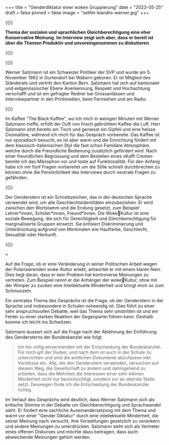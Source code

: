 +++
title = "Genderdiktatur einer woken Gruppierung"
date = "2023-05-25"
draft = false
pinned = false
image = "selifei-leandro-werner.jpg"
+++
<!--StartFragment-->

{{<lead>}}

**Thema der sozialen und sprachlichen Gleichberechtigung eine eher Konservative Meinung. Im Interview zeigt sich aber, dass er bereit ist über die Themen Produktiv und unvoreingenommen zu diskutieren.**

{{<lead>}}

{{<box>}}

Werner Salzmann ist ein Schweizer Politiker der SVP und wurde am 5. November 1962 in Gurtendorf bei Wabern geboren. Er ist Mitglied des Ständerats und vertritt den Kanton Bern. Salzmann hat sich auf kantonaler und eidgenössischer Ebene Anerkennung, Respekt und Hochachtung verschafft und ist ein gefragter Redner bei Grossanlässen und Interviewpartner in den Printmedien, beim Fernsehen und am Radio.

{{<box>}}

<!--StartFragment-->

Im Kaffee "The Black Kaffee", wo Ich mich in wenigen Minuten mit Werner Salzmann treffe, erfüllt der Duft von frisch gebrühtem Kaffee die Luft. Herr Salzmann sitzt bereits am Tisch und geniesst ein Gipfeli und eine heisse Ovomaltine, während ich mich für das Gespräch vorbereite. Das Kaffee ist nur sporadisch besucht, es ist aber warm und die Einrichtung fördert mit dem klassisch-italienischen Styl die fast schon Familiäre Atmosphäre, welche durch die Freundliche Bedienung zusätzlich gefördert wird. Nach einer freundlichen Begrüssung und dem Bestellen eines «Kaffi Creme» bereite ich das Mikrophon vor und teste auf Funktionalität. Für den Anfang habe ich mir fünf Fragen vorbereitet um die Stille schnell durchbrechen zu können ohne die Persönlichkeit des Interviews durch neutrale Fragen zu gefährden.

<!--EndFragment-->

<!--StartFragment-->

{{<box>}}

Der Genderstern ist ein Schreibzeichen, das in der deutschen Sprache verwendet wird, um alle Geschlechtsidentitäten einzubeziehen. Er wird zwischen den Wortstamm und die Endung gesetzt, zum Beispiel: Lehrer\*innen, Schüler\*innen, Freund*innen. Die WokeKultur ist eine soziale Bewegung, die sich für Gerechtigkeit und Gleichberechtigung für marginalisierte Gruppen einsetzt. Sie kritisiert Diskriminierung und Unterdrückung aufgrund von Merkmalen wie Hautfarbe, Geschlecht, Sexualität oder Herkunft.

{{<box>}}

<!--EndFragment-->>

<!--StartFragment-->

Auf die Frage, ob er eine Veränderung in seiner Politischen Arbeit wegen der Polarisierenden woke-Kultur erlebt, antwortet er mit einem klaren Nein. Dies liegt daran, dass er kein Problem hat kontroverse Meinungen zu vertreten. Zum Beispiel nennt er die Anhänger der wokeKultur, ohne mit der Wimper zu zucken eine Intellektuelle Minderheit und bringt mich so zum Schmunzeln.

<!--EndFragment-->

<!--StartFragment-->

Ein zentrales Thema des Gesprächs ist die Frage, ob der Genderstern in der Sprache und insbesondere in Schulen notwendig ist. Dies führt zu einer sehr anspruchsvollen Debatte, weil das Thema sehr umstritten ist und ein Fehler zu einer starken Reaktion der Gegenpartei führen kann. Deshalb komme ich leicht ins Schwitzen.

<!--EndFragment-->

<!--StartFragment-->

Salzmann äussert sich auf die Frage nach der Ablehnung der Einführung des Gendersterns der Bundeskanzlei wie folgt:

> Ich bin völlig einverstanden mit der Entscheidung der Bundeskanzlei. Für mich gilt der Duden, und nach dem ist auch in der Schule zu unterrichten und sind die amtlichen Dokumente abzufassen inkl. Vorstösse etc. Alle, die den Genderstern verwenden, versuchen auf diesem Weg, die Gesellschaft zu ändern und dahingehend zu arbeiten, dass die Mehrheit die Interessen einer sehr kleinen Minderheit nicht nur berücksichtigt, sondern zur an oberste Stelle setzt. Deswegen finde ich die Entscheidung der Bundeskanzlei richtig.

<!--EndFragment-->

<!--StartFragment-->

Im Verlauf des Gesprächs wird deutlich, dass Werner Salzmann sich als kritische Stimme in der Debatte um Gleichberechtigung und Sprachwandel sieht. Er fordert eine sachliche Auseinandersetzung mit dem Thema und warnt vor einer "Gender Diktatur" durch eine intellektuelle Minderheit, die seiner Meinung nach versucht, ihre Vorstellungen gesetzlich zu verankern und andere Meinungen zu unterdrücken. Salzmann sieht sich als Vertreter eines offenen Diskurses und möchte dazu beitragen, dass auch abweichende Meinungen gehört werden.

<!--EndFragment-->

<!--EndFragment-->